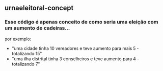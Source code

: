 ## urnaeleitoral-concept

### Esse código é apenas conceito de como seria uma eleição com um aumento de cadeiras...
por exemplo:

* "uma cidade tinha 10 vereadores e teve aumento para mais 5 - totalizando 15"
* "uma ilha distrital tinha 3 conselheiros e teve aumento para 4 - totalizando 7"
